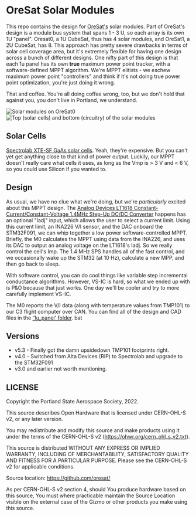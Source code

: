 # OreSat Solar ModulesThis repo contains the design for [OreSat's](oresat.org) solar modules. Part of OreSat's design is a module bus system that spans 1 - 3 U, so each array is its own 1U "panel". Oresat0, a 1U CubeSat, thus has 4 solar modules, and OreSat1, a 2U CubeSat, has 8. This approach has pretty severe drawbacks in terms of solar cell coverage area, but it's extremely flexible for having one design across a bunch of different designs. One nifty part of this design is that each 1u panel has its own **true** maximum power point tracker, with a software-defined MPPT algorithm. We're MPPT elitists - we eschew maximum power point "controllers" and think if it's not doing true power point optimization, you're just doing it wrong.That and coffee. You're all doing coffee wrong, too, but we don't hold that against you, you don't live in Portland, we understand.![Solar modules on OreSat0](https://github.com/oresat/oresat-solar/blob/master/images/oresat0-solar-modules.jpg)![Top (solar cells) and bottom (circuitry) of the solar modules](https://github.com/oresat/oresat-solar/blob/master/images/oresat-solar-modules.jpg)## Solar Cells[Spectrolab XTE-SF GaAs solar cells](https://www.spectrolab.com/photovoltaics/XTE-SF_Data_Sheet.pdf). Yeah, they're expensive. But you can't yet get anything close to that kind of power output. Luckily, our MPPT doesn't really care what cells it uses, as long as the Vmp is > 3 V and < 6 V, so you could use Silicon if you wanted to.## DesignAs usual, we have no clue what we're doing, but we're _particularly_ excited about this MPPT design. The [Analog Devices LT1618 Constant-Current/Constant-Voltage 1.4MHz Step-Up DC/DC Converter](https://www.analog.com/en/products/lt1618.html) happens has an optional "Iadj" input, which allows the user to select a current limit.  Using this current limit, an INA226 V/I sensor, and the DAC onboard the STM32F091, we can whip together a low power software-controlled MPPT. Briefly, the M0 calculates the MPPT using data from the INA226, and uses its DAC to output an analog voltage on the LT1618's Iadj. So we really control the cell's Imp. The 1.4 MHz SPS handles all of the fast control, and we occasionally wake up the STM32 (at 10 Hz), calculate a new MPP, and then go back to sleep.With software control, you can do cool things like variable step incremental conductance algorithms. However, VS-IC is hard, so what we ended up with is P&O because that just works. One day we'll be cooler and try to more carefully implement VS-IC. The M0 reports the V/I data (along with temperature values from TMP101) to our C3 flight computer over CAN. You can find all of the design and CAD files in the ['1u_panel' folder](https://github.com/oresat/solar/tree/master/1u_panel).bat## Versions- v5.3 - Finally got the damn upsidedown TMP101 footprints right.- v4.0 - Switched from Alta Devices (RIP) to Spectrolab and upgrade to the STM32F091- v3.0 and earlier not worth mentioning.   ## LICENSECopyright the Portland State Aerospace Society, 2022.This source describes Open Hardware that is licensed under CERN-OHL-S v2, or any later version.You may redistribute and modify this source and make products using it under the terms of the CERN-OHL-S v2 (https://ohwr.org/cern_ohl_s_v2.txt).This source is distributed WITHOUT ANY EXPRESS OR IMPLIED WARRANTY, INCLUDING OF MERCHANTABILITY, SATISFACTORY QUALITY AND FITNESS FOR A PARTICULAR PURPOSE. Please see the CERN-OHL-S v2 for applicable conditions.Source location: https://github.com/oresat/As per CERN-OHL-S v2 section 4, should You produce hardware based on this source, You must where practicable maintain the Source Location visible on the external case of the Gizmo or other products you make using this source.